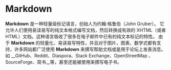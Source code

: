 # Markdown

**Markdown** 是一种轻量级标记语言，创始人为约翰·格鲁伯（John Gruber）。 它允许人们使用易读易写的纯文本格式编写文档，然后转换成有效的 XHTML（或者HTML）文档。这种语言吸收了很多在电子邮件中已有的纯文本标记的特性。
由于 **Markdown** 的轻量化、易读易写特性，并且对于图片，图表、数学式都有支持，许多网站都广泛使用 **Markdown** 来撰写帮助文档或是用于论坛上发表消息。 如 __GitHub、Reddit、Diaspora、Stack Exchange、OpenStreetMap 、SourceForge、简书__等，甚至还能被使用来撰写电子书。
